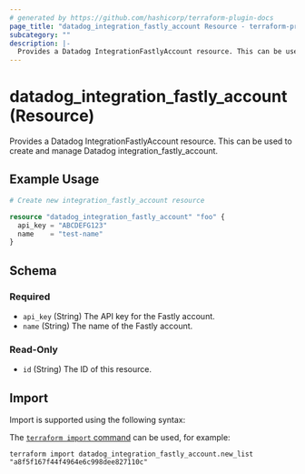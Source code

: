 ```yaml
---
# generated by https://github.com/hashicorp/terraform-plugin-docs
page_title: "datadog_integration_fastly_account Resource - terraform-provider-datadog"
subcategory: ""
description: |-
  Provides a Datadog IntegrationFastlyAccount resource. This can be used to create and manage Datadog integration_fastly_account.
---
```


# datadog_integration_fastly_account (Resource)

Provides a Datadog IntegrationFastlyAccount resource. This can be used to create and manage Datadog integration_fastly_account.

## Example Usage

```terraform
# Create new integration_fastly_account resource

resource "datadog_integration_fastly_account" "foo" {
  api_key = "ABCDEFG123"
  name    = "test-name"
}
```

<!-- schema generated by tfplugindocs -->
## Schema

### Required

- `api_key` (String) The API key for the Fastly account.
- `name` (String) The name of the Fastly account.

### Read-Only

- `id` (String) The ID of this resource.

## Import

Import is supported using the following syntax:

The [`terraform import` command](https://developer.hashicorp.com/terraform/cli/commands/import) can be used, for example:

```shell
terraform import datadog_integration_fastly_account.new_list "a8f5f167f44f4964e6c998dee827110c"
```
